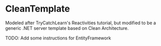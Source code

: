 # CleanTemplate

Modeled after TryCatchLearn's Reactivities tutorial, but modified to be a generic .NET server template based on Clean Architecture.

TODO: Add some instructions for EntityFramework